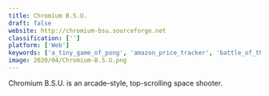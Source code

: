 ```yaml
---
title: Chromium B.S.U.
draft: false 
website: http://chromium-bsu.sourceforge.net
classification: ['']
platform: ['Web']
keywords: ['a_tiny_game_of_pong', 'amazon_price_tracker', 'battle_of_the_brands', 'borderlands', 'counter-strike_2d', 'dead_cells', 'hollow_knight', 'insanely_twisted_shadow_planet', 'knytt_stories', 'mega_man_legacy_collection', 'mega_man_rock_force', 'megaman_origins', 'minilens', 'opentyrian', 'pricecute', 'retro_play_store', 'secret_maryo_chronicles', 'space_shooter', 'super_meat_boy', 'vvvvvv', 'world_of_goo']
image: 2020/04/Chromium-B.S.U.png
---
```

Chromium B.S.U. is an arcade-style, top-scrolling space shooter.